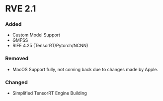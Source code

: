 # RVE 2.1
### Added
 - Custom Model Support
 - GMFSS
 - RIFE 4.25 (TensorRT/Pytorch/NCNN)
### Removed
 - MacOS Support fully, not coming back due to changes made by Apple.
### Changed
 - Simplified TensorRT Engine Building


